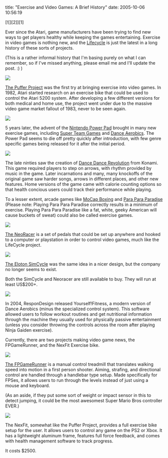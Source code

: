 title: "Exercise and Video Games: A Brief History"
date: 2005-10-06 10:56:19 

<div class='PostIcon' markdown='1'>[![][2]][1]</div>

Ever since the Atari, game manufacturers have been trying to find new ways to get players healthy while keeping the games entertaining. Exercise in video games is nothing new, and the [Lifecycle][3] is just the latest in a long history of these sorts of projects.

(This is a rather informal history that I'm basing purely on what I can remember, so if I've missed anything, please email me and I'll update the post. :) ) 

![][4]

[The Puffer Project][5] was the first try at bringing exercise into video games. In 1982, Atari started research on an exercise bike that could be used to control the Atari 5200 system. After developing a few different versions for both medical and home use, the project went under due to the massive video game market fallout of 1983, never to be seen again.

![][6]

5 years later, the advent of the [Nintendo Power Pad][7] brought in many new exercise games, including [Super Team Games][8] and [Dance Aerobics][9]. The Power Pad seems to die off pretty quickly after introduction, with few genre specific games being released for it after the initial period.

![][10]

The late ninties saw the creation of [Dance Dance Revolution][11] from Konami. This game required players to step on arrows, with rhythm provided by music in the game. Later incarnations and many, many knockoffs of the original game saw harder songs, arrows in different places, and other new features. Home versions of the game came with calorie counting options so that health concious users could track their performance while playing. 

To a lesser extent, arcade games like [MoCap Boxing][12] and [Para Para Paradise][13] (Please note: Playing Para Para Paradise correctly results in a minimum of exercise. Playing Para Para Paradise like a fat, white, geeky American will cause buckets of sweat) could also be called exercise games.

![][14]

[The NeoRacer][15] is a set of pedals that could be set up anywhere and hooked to a computer or playstation in order to control video games, much like the LifeCycle project. 

![][16]

[The Eloton SimCycle][17] was the same idea in a nicer design, but the company no longer seems to exist. 

Both the SimCycle and Neoracer are still available to buy. They will run at least US$200+.

![][18]

In 2004, ResponDesign released Yourself!Fitness, a modern version of Dance Aerobics (minus the specialized control system). This software allowed users to follow workout routines and get nutritional information through the machine they usually used for physically passive entertainment (unless you consider throwing the controls across the room after playing Ninja Gaiden exercise).

Currently, there are two projects making video game news, the FPGameRunner, and the NexFit Exercise bike.

![][19]

[The FPGameRunner][20] is a manual control treadmill that translates walking speed into motion in a first person shooter. Aiming, strafing, and directional control are handled through a handlebar type setup. Made specifically for FPSes, it allows users to run through the levels instead of just using a mouse and keyboard.

(As an aside, if they put some sort of weight or impact sensor in this to detect jumping, it could be the most awesomest Super Mario Bros controller EVER.)

![][21]

The NexFit, somewhat like the Puffer Project, provides a full exercise bike setup for the user. It allows users to control any game on the PS2 or Xbox. It has a lightweight aluminum frame, features full force feedback, and comes with health management software to track progress.

It costs $2500.

   [1]: http://images.nonpolynomial.com/nonpolynomial.com/blog/exercise_vg.jpg
   [2]: http://www.nonpolynomial.com/archives/2005/10/exercise_vg.php
   [3]: http://
   [4]: http://images.nonpolynomial.com/nonpolynomial.com/blog/exercise_vg/puffer.jpg
   [5]: http://www.atarihq.com/othersec/puffer/
   [6]: http://images.nonpolynomial.com/nonpolynomial.com/blog/exercise_vg/powerpad.jpg
   [7]: http://www.gamersgraveyard.com/repository/nes/peripherals/powerpad.html
   [8]: http://www.planetnintendo.com/nindb/nes/un.shtml
   [9]: http://www.planetnintendo.com/nindb/nes/ae.shtml
   [10]: http://images.nonpolynomial.com/nonpolynomial.com/blog/exercise_vg/ddr.jpg
   [11]: http://en.wikipedia.org/wiki/Dance_Dance_Revolution
   [12]: http://www.klov.com/game_detail.php?letter=M&game_id=8724
   [13]: http://www.channelbeat.com/products/dance/para_para__paradise_series.html
   [14]: http://images.nonpolynomial.com/nonpolynomial.com/blog/exercise_vg/neoracer.jpg
   [15]: http://www.neoracer.com/
   [16]: http://images.nonpolynomial.com/nonpolynomial.com/blog/exercise_vg/eloton.jpg
   [17]: http://www.amazon.com/exec/obidos/tg/detail/-/B0001SJZD4/002-1896665-7767263?v=glance
   [18]: http://images.nonpolynomial.com/nonpolynomial.com/blog/exercise_vg/yourself.jpg
   [19]: http://images.nonpolynomial.com/nonpolynomial.com/blog/exercise_vg/fpgamerunner.jpg
   [20]: http://www.fpgamerunner.com
   [21]: http://images.nonpolynomial.com/nonpolynomial.com/blog/exercise_vg/nexfit.jpg

